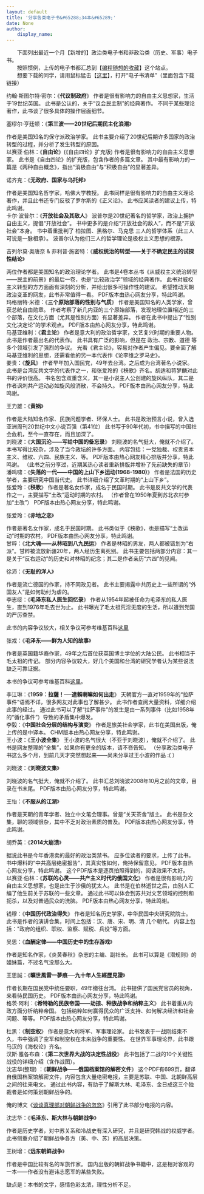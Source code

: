 ```yaml
---
layout: default
title: '分享各类电子书&#65288;34本&#65289;'
date: None
author:
    display_name: 
---
```


  
  
　　下面列出最近一个月【新增的】政治类电子书和非政治类（历史、军事）电子书。  
　　按照惯例，上传的电子书都汇总到【[编程随想的收藏](https://github.com/programthink/)】这个站点。  
　　想要下载的同学，请用鼠标猛击【[这里](https://github.com/programthink/books)】，打开“电子书清单”（里面包含下载链接）  
  
  
  
约翰·斯图尔特·密尔：《**代议制政府**》 作者是很有影响力的自由主义思想家，生活于19世纪英国。 此书是公认的，关于“议会民主制”的经典著作。 不同于某些理论著作，此书谈了很多具体的操作层面细节。

塞缪尔·亨廷顿：《**第三波——20世纪后期民主化浪潮**》

作者是美国知名的保守派政治学家。 此书主要介绍了20世纪后期许多国家的政治转型的过程，并分析了发生转型的原因。  
以赛亚·伯林：《**自由论**》(《自由四论》扩充版) 作者是很有影响力的自由主义思想家。 此书是《自由四论》的扩充版，包含作者的多篇文章。 其中最有影响力的一篇是《两种自由概念》，指出“消极自由”与“积极自由”的显著差异。

诺齐克：《**无政府、国家与乌托邦**》

作者是美国知名哲学家，哈佛大学教授。 此书同样是很有影响力的自由主义理论著作，并且此书还专门反驳了罗尔斯的《正义论》。 此书应某读者的建议上传，特此鸣谢。  
卡尔·波普尔：《**开放社会及其敌人**》 波普尔是20世纪著名的哲学家，政治上拥护自由主义，提倡“开放社会”。 书中更多的是介绍“开放社会的敌人”，而不是“开放社会”本身。 书中着重批判了 柏拉图、黑格尔、马克思 三人的哲学体系（此三人可说是一脉相承）。 波普尔认为他们三人的哲学理论是极权主义思想的根源。

吉列尔莫·奥唐奈 & 菲利普·施密特：《**威权统治的转型——关于不确定民主的试探性结论**》

两位作者都是美国知名的政治理论学者。 此书是4卷本丛书《从威权主义统治转型——民主的前景》的最后一卷，也是“比较政治学”领域的经典著作。 此书对威权主义转型的方方面面有深刻的分析，并给出很多可操作性的建议。 希望推动天朝政治变革的网友，此书非常值得一看。 PDF版本由热心网友分享，特此鸣谢。  
玛格丽特·米德：《**三个原始部落的性别与气质**》 作者是美国知名的人类学家，曾获总统自由勋章。 作者考察了新几内亚的三个原始部落，发现地理位置相近的三个部落，在文化方面（尤其是性别方面）有显著差异。 作者在此书中提出了“性别文化决定论”的学术观点。 PDF版本由热心网友分享，特此鸣谢。  
马基亚维利：《**君主论**》 作者是意大利的政治哲学家，文艺复兴时期的重要人物。此书是作者最出名的代表作。 此书具有广泛的影响，但是在 政治、宗教、道德 等多个领域引发了强烈的争议。 光看《君主论》，容易对作者产生偏见。要全面了解马基亚维利的思想，还需看他的另一本代表作《论李维之罗马史》。  
姜贵：《**旋风**》 作者早年加入国民党，49年去台湾。之后成为台湾著名小说家。 此书是台湾反共文学的代表作之一，和张爱玲的《秧歌》齐名。胡适和蒋梦麟对此书的评价很高。 书名包含双重含义，其一是小说主人公创建的旋风纵队，其二是作者讽刺共产运动必如旋风般消散，不会持久。 PDF版本由热心网友分享，特此鸣谢。

王力雄：《**黄祸**》

作者是大陆知名作家、民族问题学者、环保人士。 此书是政治预言小说，曾入选亚洲周刊20世纪中文小说百强（第41位） 此书写于90年代初，书中描写的中国社会危机，至今一直存在，而且加深了。  
刘晓波：《**大国沉沦——写给中国的备忘录**》 刘晓波的名气挺大，俺就不介绍了。 本书写得比较杂，涉及了当今政坛的许多方面。 内容包括：一党独裁、权贵资本主义、维权、六四、民族主义、等。 PDF版本由热心网友精心排版并分享，特此鸣谢。 （此书之前分享过，近期某热心读者重新排版并增补了先前缺失的章节）  
潘鸣啸：《**失落的一代——中国的上山下乡运动(1968-1980)**》 作者是法国的历史学者，主要研究中国当代史。 此书详细介绍了文革时期的“上山下乡”。  
张爱玲：《**秧歌**》 作者是著名女作家，成名于民国时期。 此书是反共文学的代表作之一，主要描写“土改”运动时期的农村。 （作者曾在1950年夏到苏北农村参加“土改”） PDF版本由热心网友分享，特此鸣谢。

张爱玲：《**赤地之恋**》

作者是著名女作家，成名于民国时期。 此书类似于《秧歌》，也是描写“土改运动”时期的农村。 PDF版本由热心网友分享，特此鸣谢。  
甘粹：《**北大魂——从林昭到八九民运**》 作者是林昭的男友，两人都被错划为“右派”。甘粹被流放新疆20年，两人经历生离死别。 此书主要包括两部分内容：其一是关于“反右运动”的历史和对林昭的纪念；其二是作者亲历“六四”的见闻。

徐沛：《**无耻的洋人**》

作者是流亡德国的作家，持不同政见者。 此书主要揭露中共历史上一些所谓的“外国友人”是如何助纣为虐的。  
李志绥：《**毛泽东私人医生回忆录**》 作者从1954年起被任命为毛泽东的私人医生，直到1976年毛去世为止。 此书曝光了毛太祖荒淫无度的生活，所以遭到党国的严厉查禁。

此书的内容争议较大，相关争议可参考维基百科[这里](https://zh.wikipedia.org/wiki/%E6%AF%9B%E6%B3%BD%E4%B8%9C%E7%A7%81%E4%BA%BA%E5%8C%BB%E7%94%9F%E5%9B%9E%E5%BF%86%E5%BD%95)

张戎：《**毛泽东——鲜为人知的故事**》

作者是英国籍华裔作家，49年之后首位获英国博士学位的大陆公民。 此书相当于毛太祖的传记。 部分内容争议较大，好几个美国和台湾的研究学者认为某些说法缺乏可靠证据。

本书的争议可参考维基百科[这里](https://zh.wikipedia.org/wiki/%E6%AF%9B%E6%BE%A4%E6%9D%B1%EF%BC%9A%E9%AE%AE%E7%82%BA%E4%BA%BA%E7%9F%A5%E7%9A%84%E6%95%85%E4%BA%8B)。

  
李江琳：《**1959：拉薩！──達賴喇嘛如何出走**》 天朝官方一直对1959年的“拉萨事件”语焉不详，很多网友对此事也了解甚少。 此书作者查阅大量资料，详细介绍此事的经过。 通过此书可以了解“拉萨事件”的发生是由一系列事件（比如1958年的“循化事件”）导致的矛盾集中爆发。  
李毅：《**中国社会分层的结构与演变**》 作者是旅美社会学家，此书在美国出版，俺上传的是中译本。 CHM版本由热心网友分享，特此鸣谢。  
王小波：《**王小波全集**》 王小波的名气很大（不亚于刘晓波），俺就不介绍了。 此书是网友整理的“全集”，如果你有更全的版本，请不吝告知。 （分享政治类电子书这么多个月，到前几天才突然想起来——尚未分享过王小波的作品 :( ）

刘晓波：《**刘晓波文集**》

刘晓波的名气挺大，俺就不介绍了。 此书汇总刘晓波2008年10月之前的文章，目录在书末尾。 PDF版本由热心网友分享，特此鸣谢。

王怡：《**不服从的江湖**》

作者是天朝的青年学者、独立中文笔会理事。曾是“关天茶舍”版主。 此书是杂文集，聊的领域很杂，其中不乏对政治素质的普及。 PDF版本由热心网友分享，特此鸣谢。

胡乔英：《**2014大崩溃**》

据说此书是今年香港卖的最好的政治类禁书。 应多位读者的要求，上传了此书。 书中爆料的“中共高层绝密报告”，其真实性如何，俺持保留意见。 PDF版本由热心网友分享，特此鸣谢。 这个PDF版本是逐页拍照得到的，阅读效果不太好。  
以赛亚·伯林：《**苏联的心灵——共产主义时代的俄国文化**》 作者是很有影响力的自由主义思想家，也是出生于沙俄的犹太人。 此书是在伯林逝世之后，由别人汇编了他生前关于苏联的一些文章。 通过此书可以体会到苏共对文艺领域的控制和扼杀，以及对普通民众的洗脑。 PDF版本由热心网友分享，特此鸣谢。  
  
钱穆：《**中国历代政治得失**》 作者是知名历史学家，中华民国中央研究院院士。 此书是作者的演讲合集，时间上包括：汉、唐、宋、明、清 几个朝代。 内容上包括："政府的组织、职权、监察、赋税、兵役"等方面。

吴思：《**血酬定律——中国历史中的生存游戏**》

作者是知名作家，《炎黄春秋》杂志的主编、副社长。 此书可以算是《潜规则》的姐妹篇，不过名气没那么大。

王思誠：《**曠世風雷一夢痕──九十年人生經歷見證**》

作者长期在国民党中统任要职，49年撤往台湾。 此书提供了国民党官员的视角，来看待民国历史。 PDF版本由热心网友分享，特此鸣谢。  
格茨·阿利：《**希特勒的民族帝国——劫掠、种族战争和纳粹主义**》 此书着重从内政方面分析纳粹帝国。 包括纳粹如何赢得民众的广泛支持、如何解决经济和社会问题、等等。 PDF版本由热心网友分享，特此鸣谢。  
  
杜黑：《**制空权**》 作者是意大利将军、军事理论家。 此书发表于一战刚结束不久，书中强调了空军和制空权在未来战争的重要性。 在世界军事理论界，此书跟马汉的《海权论》齐名。  
汉斯·雅各布森：《**第二次世界大战的决定性战役**》 此书包括了二战的10个关键性战役的详细介绍（含作战图）。  
沈志华(整理) ：《**朝鲜战争——俄国档案馆的解密文件**》 这个PDF有699页，翻译自俄国档案馆解密文件，内容包含大量绝密电报，主要是苏联、中国、北朝鲜高层之间的往来电文。 通过此书内容，有助于了解斯大林、毛泽东、金日成这三个独裁者是如何策划朝鲜战争的。

俺的博文《[谈谈真理部对朝鲜战争的忽悠](https://program-think.blogspot.com/2013/08/korean-war.html)》引用了此书部分电报的内容。

沈志华：《**毛泽东、斯大林与朝鲜战争**》

作者是历史学者，对中苏关系和冷战史有深入研究，并且是研究韩战的权威学者。 此书侧重介绍了朝鲜战争各方（美、中、苏）的高层决策。

王树增：《**远东朝鲜战争**》

作者是中国比较有名的军旅作家。 国内出版的朝鲜战争书籍中，这是相对客观的一本——作者没有避讳志愿军的某些失败。

缺点是：本书的文字，感情色彩太浓，理性分析不足。

